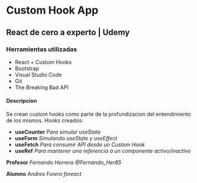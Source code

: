 # Custom Hook App

## React de cero a experto | Udemy

### Herramientas utilizadas

- React + Custom Hooks
- Bootstrap
- Visual Studio Code
- Git
- The Breaking Bad API

#### Descripcion

Se crean custom hooks como parte de la profundizacion del entendimiento de los mismos.
Hooks creados:

- **useCounter** _Para simular useState_
- **useForm** _Simulando useState y useEffect_
- **useFetch** _Para consumir API desde un Custom Hook_
- **useRef** _Para mantener una referencia a un componente activo/inactivo_

**Profesor** _Fernando Herrera @Fernando_Her85_

**Alumno** _Andres Forero foreact_
